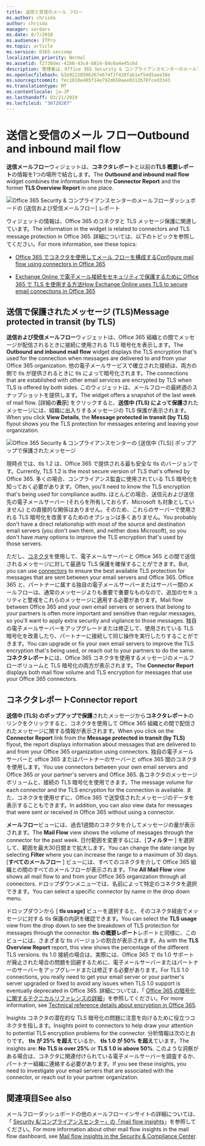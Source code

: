 ```yaml
---
title: 送信と受信のメール フロー
ms.author: chrisda
author: chrisda
manager: serdars
ms.date: 8/7/2018
ms.audience: ITPro
ms.topic: article
ms.service: O365-seccomp
localization_priority: Normal
ms.assetid: f2738dec-41b0-43c4-b814-84c0a4e45c6d
description: 管理者は、Office 365 Security & コンプライアンスセンターのメールフローダッシュボードにある送信メールフローウィジェットと受信メールフローウィジェットについて学習できます。
ms.openlocfilehash: b3e92228506267e674f2f428fab1ef54d5aee38e
ms.sourcegitcommit: fec1010e405f14e792d650aee0312b78fced3343
ms.translationtype: MT
ms.contentlocale: ja-JP
ms.lasthandoff: 03/21/2019
ms.locfileid: "30720287"
---
```

# <a name="outbound-and-inbound-mail-flow"></a><span data-ttu-id="170e1-103">送信と受信のメール フロー</span><span class="sxs-lookup"><span data-stu-id="170e1-103">Outbound and inbound mail flow</span></span>

<span data-ttu-id="170e1-104">**送信メールフロー**ウィジェットは、**コネクタレポート**と以前の**TLS 概要レポート**の情報を1つの場所で結合します。</span><span class="sxs-lookup"><span data-stu-id="170e1-104">The **Outbound and inbound mail flow** widget combines the information from the **Connector Report** and the former **TLS Overview Report** in one place.</span></span>

![Office 365 Security & コンプライアンスセンターのメールフローダッシュボードの [送信および受信メールフロー] レポート](media/2c591d1c-bad6-4b72-890e-f8fdfd4f447a.png)

<span data-ttu-id="170e1-106">ウィジェットの情報は、Office 365 のコネクタと TLS メッセージ保護に関連しています。</span><span class="sxs-lookup"><span data-stu-id="170e1-106">The information in the widget is related to connectors and TLS message protection in Office 365.</span></span> <span data-ttu-id="170e1-107">詳細については、以下のトピックを参照してください。</span><span class="sxs-lookup"><span data-stu-id="170e1-107">For more information, see these topics:</span></span>

- [<span data-ttu-id="170e1-108">Office 365 でコネクタを使用してメール フローを構成する</span><span class="sxs-lookup"><span data-stu-id="170e1-108">Configure mail flow using connectors in Office 365</span></span>](https://technet.microsoft.com/library/ms.exch.eac.connectorselection.aspx)

- [<span data-ttu-id="170e1-109">Exchange Online で電子メール接続をセキュリティで保護するために Office 365 で TLS を使用する方法</span><span class="sxs-lookup"><span data-stu-id="170e1-109">How Exchange Online uses TLS to secure email connections in Office 365</span></span>](https://support.office.com/article/4CDE0CDA-3430-4DC0-B489-F2C0736C929F)

## <a name="message-protected-in-transit-by-tls"></a><span data-ttu-id="170e1-110">送信で保護されたメッセージ (TLS)</span><span class="sxs-lookup"><span data-stu-id="170e1-110">Message protected in transit (by TLS)</span></span>

<span data-ttu-id="170e1-111">**送信および受信メールフロー**ウィジェットは、Office 365 組織との間でメッセージが配信されるときに接続に使用される TLS 暗号化を表示します。</span><span class="sxs-lookup"><span data-stu-id="170e1-111">The **Outbound and inbound mail flow** widget displays the TLS encryption that's used for the connection when messages are delivered to and from your Office 365 organization.</span></span> <span data-ttu-id="170e1-112">他の電子メールサービスで確立された接続は、両方の側で tls が提供されるときに tls によって暗号化されます。</span><span class="sxs-lookup"><span data-stu-id="170e1-112">The connections that are established with other email services are encrypted by TLS when TLS is offered by both sides.</span></span> <span data-ttu-id="170e1-113">このウィジェットは、メールフローの最終週のスナップショットを提供します。</span><span class="sxs-lookup"><span data-stu-id="170e1-113">The widget offers a snapshot of the last week of mail flow.</span></span> <span data-ttu-id="170e1-114">[詳細の**表示**] をクリックすると、**送信中 (TLS) によって保護さ**れたメッセージには、組織に出入りするメッセージの TLS 保護が表示されます。</span><span class="sxs-lookup"><span data-stu-id="170e1-114">When you click **View Details**, the **Message protected in transit (by TLS)** flyout shows you the TLS protection for messages entering and leaving your organization.</span></span>

![Office 365 Security & コンプライアンスセンターの [送信中 (TLS)] ポップアップで保護されたメッセージ](media/825aa74c-413d-4141-8e3c-dfe68ae78eed.png)

<span data-ttu-id="170e1-116">現時点では、tls 1.2 は、Office 365 で提供される最も安全な tls のバージョンです。</span><span class="sxs-lookup"><span data-stu-id="170e1-116">Currently, TLS 1.2 is the most secure version of TLS that's offered by Office 365.</span></span> <span data-ttu-id="170e1-117">多くの場合、コンプライアンス監査に使用されている TLS 暗号化を知っておく必要があります。</span><span class="sxs-lookup"><span data-stu-id="170e1-117">Often, you'll need to know the TLS encryption that's being used for compliance audits.</span></span> <span data-ttu-id="170e1-118">ほとんどの場合、送信元および送信先の電子メールサーバー (それらを所有しておらず、Microsoft も対象としていません) との直接的な関係はありません。そのため、これらのサーバーで使用される TLS 暗号化を改善するためのオプションは多くありません。</span><span class="sxs-lookup"><span data-stu-id="170e1-118">You probably don't have a direct relationship with most of the source and destination email servers (you don't own them, and neither does Microsoft), so you don't have many options to improve the TLS encryption that's used by those servers.</span></span>

<span data-ttu-id="170e1-119">ただし、[コネクタ](https://technet.microsoft.com/library/ms.exch.eac.connectorselection.aspx)を使用して、電子メールサーバーと Office 365 との間で送信されるメッセージに対して最適な TLS 保護を確保することができます。</span><span class="sxs-lookup"><span data-stu-id="170e1-119">But, you can use [connectors](https://technet.microsoft.com/library/ms.exch.eac.connectorselection.aspx) to ensure the best available TLS protection for messages that are sent between your email servers and Office 365.</span></span> <span data-ttu-id="170e1-120">Office 365 と、パートナーに属する独自の電子メールサーバーまたはサーバー間のメールフローは、通常のメッセージよりも重要で重要なものなので、追加のセキュリティと警戒をこれらのメッセージに適用する必要があります。</span><span class="sxs-lookup"><span data-stu-id="170e1-120">Mail flow between Office 365 and your own email servers or servers that belong to your partners is often more important and sensitive than regular messages, so you'll want to apply extra security and vigilance to those messages.</span></span> <span data-ttu-id="170e1-121">独自の電子メールサーバーをアップグレードまたは修正して、使用されている TLS 暗号化を改善したり、パートナーに接続して同じ操作を実行したりすることができます。</span><span class="sxs-lookup"><span data-stu-id="170e1-121">You can upgrade or fix your own email servers to improve the TLS encryption that's being used, or reach out to your partners to do the same.</span></span> <span data-ttu-id="170e1-122">**コネクタレポート**には、Office 365 コネクタを使用するメッセージのメールフローボリュームと TLS 暗号化の両方が表示されます。</span><span class="sxs-lookup"><span data-stu-id="170e1-122">The **Connector Report** displays both mail flow volume and TLS encryption for messages that use your Office 365 connectors.</span></span>

## <a name="connector-report"></a><span data-ttu-id="170e1-123">コネクタレポート</span><span class="sxs-lookup"><span data-stu-id="170e1-123">Connector report</span></span>

<span data-ttu-id="170e1-124">**送信中 (TLS) のポップアップで保護**されたメッセージから**コネクタレポート**のリンクをクリックすると、コネクタを使用して Office 365 組織との間で配信されたメッセージに関する情報が表示されます。</span><span class="sxs-lookup"><span data-stu-id="170e1-124">When you click on the **Connector Report** link from the **Message protected in transit (by TLS)** flyout, the report displays information about messages that are delivered to and from your Office 365 organization using connectors.</span></span> <span data-ttu-id="170e1-125">独自の電子メールサーバーと office 365 またはパートナーのサーバーと office 365 間のコネクタを使用します。</span><span class="sxs-lookup"><span data-stu-id="170e1-125">You use connectors between your own email servers and Office 365 or your partner's servers and Office 365.</span></span> <span data-ttu-id="170e1-126">各コネクタのメッセージボリュームと、接続の TLS 暗号化を使用できます。</span><span class="sxs-lookup"><span data-stu-id="170e1-126">The message volume for each connector and the TLS encryption for the connection is available.</span></span> <span data-ttu-id="170e1-127">また、コネクタを使用せずに、Office 365 で送受信されたメッセージのデータを表示することもできます。</span><span class="sxs-lookup"><span data-stu-id="170e1-127">In addition, you can also view data for messages that were sent or received in Office 365 without using a connector.</span></span>

<span data-ttu-id="170e1-128">**メールフロー**ビューには、過去1週間のコネクタを介してメッセージの量が表示されます。</span><span class="sxs-lookup"><span data-stu-id="170e1-128">The **Mail Flow** view shows the volume of messages through the connector for the past week.</span></span> <span data-ttu-id="170e1-129">日付範囲を変更するには、[**フィルター** ] を選択して、範囲を最大30日間まで拡大します。</span><span class="sxs-lookup"><span data-stu-id="170e1-129">You can change the date range by selecting **Filter** where you can increase the range to a maximum of 30 days.</span></span> <span data-ttu-id="170e1-130">[**すべてのメールフロー** ] ビューには、すべてのコネクタを介して Office 365 組織との間のすべてのメールフローが表示されます。</span><span class="sxs-lookup"><span data-stu-id="170e1-130">The **All Mail Flow** view shows all mail flow to and from your Office 365 organization through all connectors.</span></span> <span data-ttu-id="170e1-131">ドロップダウンメニューでは、名前によって特定のコネクタを選択できます。</span><span class="sxs-lookup"><span data-stu-id="170e1-131">You can select a specific connector by name in the drop down menu.</span></span>

<span data-ttu-id="170e1-132">ドロップダウンから [ **tls usage]** ビューを選択すると、そのコネクタ経由でメッセージに対する tls 保護の内訳を確認できます。</span><span class="sxs-lookup"><span data-stu-id="170e1-132">You can select the **TLS usage** view from the drop down to see the breakdown of TLS protection for messages through the connector.</span></span> <span data-ttu-id="170e1-133">**tls の概要レポート**レポートと同様に、このビューには、さまざまな tls バージョンの割合が表示されます。</span><span class="sxs-lookup"><span data-stu-id="170e1-133">As with the **TLS Overview Report** report, this view shows the percentage of the different TLS versions.</span></span> <span data-ttu-id="170e1-134">tls 1.0 接続の場合は、実際には、Office 365 で tls 1.0 サポートが廃止された場合の問題を回避するために、電子メールサーバーまたはパートナーのサーバーをアップグレードまたは修正する必要があります。</span><span class="sxs-lookup"><span data-stu-id="170e1-134">For TLS 1.0 connections, you really need to get your email server or your partner's server upgraded or fixed to avoid any issues when TLS 1.0 support is eventually deprecated in Office 365.</span></span> <span data-ttu-id="170e1-135">詳細については、「 [Office 365 の暗号化に関するテクニカルリファレンスの詳細](https://support.office.com/article/862cbe93-4268-4ef9-ba79-277545ecf221)」を参照してください。</span><span class="sxs-lookup"><span data-stu-id="170e1-135">For more information, see [Technical reference details about encryption in Office 365](https://support.office.com/article/862cbe93-4268-4ef9-ba79-277545ecf221).</span></span>

<span data-ttu-id="170e1-136">Insights コネクタの潜在的な TLS 暗号化の問題に注意を向けるために役立つコネクタを指します。</span><span class="sxs-lookup"><span data-stu-id="170e1-136">Insights point to connectors to help draw your attention to potential TLS encryption problems for the connector.</span></span> <span data-ttu-id="170e1-137">分析情報は次のとおりです。 **tls が 25% を超え**ているか、 **tls 1.0 が 50% を超え**ています。</span><span class="sxs-lookup"><span data-stu-id="170e1-137">The insights are: **No TLS is over 25%** or **TLS 1.0 is above 50%**.</span></span> <span data-ttu-id="170e1-138">このような洞察がある場合は、コネクタに関連付けられている電子メールサーバーを調査するか、パートナー組織に連絡する必要があります。</span><span class="sxs-lookup"><span data-stu-id="170e1-138">If you see these insights, you need to investigate your email servers that are associated with the connector, or reach out to your partner organization.</span></span>

## <a name="see-also"></a><span data-ttu-id="170e1-139">関連項目</span><span class="sxs-lookup"><span data-stu-id="170e1-139">See also</span></span>

<span data-ttu-id="170e1-140">メールフローダッシュボードの他のメールフローインサイトの詳細については、「 [Security &/コンプライアンスセンター」の「mail flow insights](mail-flow-insights.md)」を参照してください。</span><span class="sxs-lookup"><span data-stu-id="170e1-140">For more information about other mail flow insights in the mail flow dashboard, see [Mail flow insights in the Security & Compliance Center](mail-flow-insights.md).</span></span>
